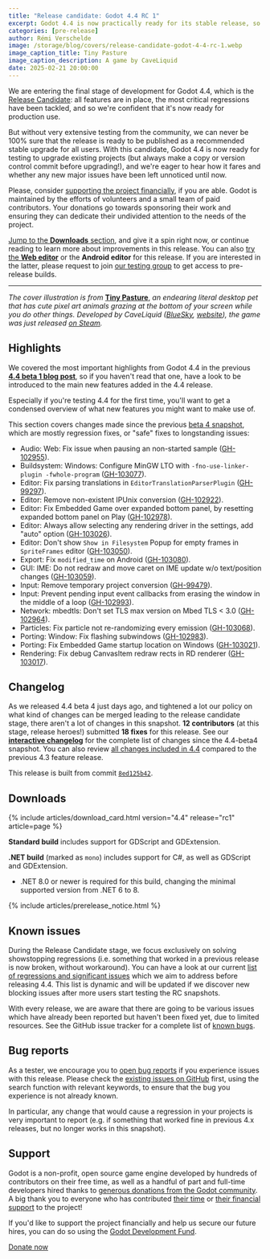 ```yaml
---
title: "Release candidate: Godot 4.4 RC 1"
excerpt: Godot 4.4 is now practically ready for its stable release, so it's time for the last round(s) of testing to make sure it's a smooth upgrade for all users.
categories: [pre-release]
author: Rémi Verschelde
image: /storage/blog/covers/release-candidate-godot-4-4-rc-1.webp
image_caption_title: Tiny Pasture
image_caption_description: A game by CaveLiquid
date: 2025-02-21 20:00:00
---
```


We are entering the final stage of development for Godot 4.4, which is the [Release Candidate](https://en.wikipedia.org/wiki/Software_release_life_cycle#Release_candidate): all features are in place, the most critical regressions have been tackled, and so we're confident that it's now ready for production use.

But without very extensive testing from the community, we can never be 100% sure that the release is ready to be published as a recommended stable upgrade for all users. With this candidate, Godot 4.4 is now ready for testing to upgrade existing projects (but always make a copy or version control commit before upgrading!), and we're eager to hear how it fares and whether any new major issues have been left unnoticed until now.

Please, consider [supporting the project financially](#support), if you are able. Godot is maintained by the efforts of volunteers and a small team of paid contributors. Your donations go towards sponsoring their work and ensuring they can dedicate their undivided attention to the needs of the project.

[Jump to the **Downloads** section](#downloads), and give it a spin right now, or continue reading to learn more about improvements in this release. You can also [try the **Web editor**](https://editor.godotengine.org/releases/4.4.rc1/) or the **Android editor** for this release. If you are interested in the latter, please request to join [our testing group](https://groups.google.com/g/godot-testers) to get access to pre-release builds.

---

*The cover illustration is from* [**Tiny Pasture**](https://store.steampowered.com/app/3167550/Tiny_Pasture/?curator_clanid=41324400), *an endearing literal desktop pet that has cute pixel art animals grazing at the bottom of your screen while you do other things. Developed by CaveLiquid ([BlueSky](https://bsky.app/profile/caveliquid.bsky.social), [website](https://linktr.ee/CaveLiquid)), the game was just released [on Steam](https://store.steampowered.com/app/3167550/Tiny_Pasture/?curator_clanid=41324400).*

## Highlights

We covered the most important highlights from Godot 4.4 in the previous [**4.4 beta 1 blog post**](/article/dev-snapshot-godot-4-4-beta-1/), so if you haven't read that one, have a look to be introduced to the main new features added in the 4.4 release.

Especially if you're testing 4.4 for the first time, you'll want to get a condensed overview of what new features you might want to make use of.

This section covers changes made since the previous [beta 4 snapshot](/article/dev-snapshot-godot-4-4-beta-4/), which are mostly regression fixes, or "safe" fixes to longstanding issues:

- Audio: Web: Fix issue when pausing an non-started sample ([GH-102955](https://github.com/godotengine/godot/pull/102955)).
- Buildsystem: Windows: Configure MinGW LTO with `-fno-use-linker-plugin -fwhole-program` ([GH-103077](https://github.com/godotengine/godot/pull/103077)).
- Editor: Fix parsing translations in `EditorTranslationParserPlugin` ([GH-99297](https://github.com/godotengine/godot/pull/99297)).
- Editor: Remove non-existent IPUnix conversion ([GH-102922](https://github.com/godotengine/godot/pull/102922)).
- Editor: Fix Embedded Game over expanded bottom panel, by resetting expanded bottom panel on Play ([GH-102978](https://github.com/godotengine/godot/pull/102978)).
- Editor: Always allow selecting any rendering driver in the settings, add "auto" option ([GH-103026](https://github.com/godotengine/godot/pull/103026)).
- Editor: Don't show `Show in Filesystem` Popup for empty frames in `SpriteFrames` editor ([GH-103050](https://github.com/godotengine/godot/pull/103050)).
- Export: Fix `modified_time` on Android ([GH-103080](https://github.com/godotengine/godot/pull/103080)).
- GUI: IME: Do not redraw and move caret on IME update w/o text/position changes ([GH-103059](https://github.com/godotengine/godot/pull/103059)).
- Input: Remove temporary project conversion ([GH-99479](https://github.com/godotengine/godot/pull/99479)).
- Input: Prevent pending input event callbacks from erasing the window in the middle of a loop ([GH-102993](https://github.com/godotengine/godot/pull/102993)).
- Network: mbedtls: Don't set TLS max version on Mbed TLS < 3.0 ([GH-102964](https://github.com/godotengine/godot/pull/102964)).
- Particles: Fix particle not re-randomizing every emission ([GH-103068](https://github.com/godotengine/godot/pull/103068)).
- Porting: Window: Fix flashing subwindows ([GH-102983](https://github.com/godotengine/godot/pull/102983)).
- Porting: Fix Embedded Game startup location on Windows ([GH-103021](https://github.com/godotengine/godot/pull/103021)).
- Rendering: Fix debug CanvasItem redraw rects in RD renderer ([GH-103017](https://github.com/godotengine/godot/pull/103017)).

## Changelog

As we released 4.4 beta 4 just days ago, and tightened a lot our policy on what kind of changes can be merged leading to the release candidate stage, there aren't a lot of changes in this snapshot. **12 contributors** (at this stage, release heroes!) submitted **18 fixes** for this release. See our [**interactive changelog**](https://godotengine.github.io/godot-interactive-changelog/#4.4-rc1) for the complete list of changes since the 4.4-beta4 snapshot. You can also review [all changes included in 4.4](https://godotengine.github.io/godot-interactive-changelog/#4.4) compared to the previous 4.3 feature release.

This release is built from commit [`8ed125b42`](https://github.com/godotengine/godot/commit/8ed125b42908d0d46d3b8967e3a3bc03f809b3af).

## Downloads

{% include articles/download_card.html version="4.4" release="rc1" article=page %}

**Standard build** includes support for GDScript and GDExtension.

**.NET build** (marked as `mono`) includes support for C#, as well as GDScript and GDExtension.
- .NET 8.0 or newer is required for this build, changing the minimal supported version from .NET 6 to 8.

{% include articles/prerelease_notice.html %}

## Known issues

During the Release Candidate stage, we focus exclusively on solving showstopping regressions (i.e. something that worked in a previous release is now broken, without workaround). You can have a look at our current [list of regressions and significant issues](https://github.com/orgs/godotengine/projects/61) which we aim to address before releasing 4.4. This list is dynamic and will be updated if we discover new blocking issues after more users start testing the RC snapshots.

With every release, we are aware that there are going to be various issues which have already been reported but haven't been fixed yet, due to limited resources. See the GitHub issue tracker for a complete list of [known bugs](https://github.com/godotengine/godot/issues?q=is%3Aissue+is%3Aopen+label%3Abug+).

## Bug reports

As a tester, we encourage you to [open bug reports](https://github.com/godotengine/godot/issues) if you experience issues with this release. Please check the [existing issues on GitHub](https://github.com/godotengine/godot/issues) first, using the search function with relevant keywords, to ensure that the bug you experience is not already known.

In particular, any change that would cause a regression in your projects is very important to report (e.g. if something that worked fine in previous 4.x releases, but no longer works in this snapshot).

## Support

Godot is a non-profit, open source game engine developed by hundreds of contributors on their free time, as well as a handful of part and full-time developers hired thanks to [generous donations from the Godot community](https://fund.godotengine.org/). A big thank you to everyone who has contributed [their time](https://github.com/godotengine/godot/blob/master/AUTHORS.md) or [their financial support](https://github.com/godotengine/godot/blob/master/DONORS.md) to the project!

If you'd like to support the project financially and help us secure our future hires, you can do so using the [Godot Development Fund](https://fund.godotengine.org/).

<a class="btn" href="https://fund.godotengine.org/">Donate now</a>

